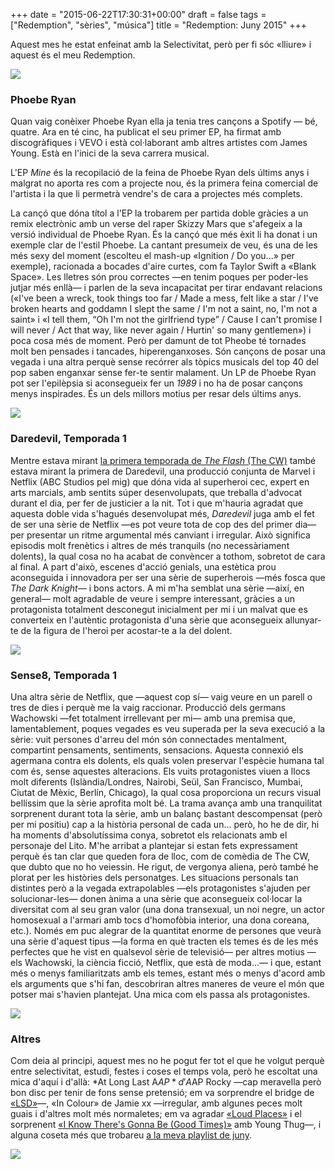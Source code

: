 +++
date = "2015-06-22T17:30:31+00:00"
draft = false
tags = ["Redemption", "sèries", "música"]
title = "Redemption: Juny 2015"
+++

Aquest mes he estat enfeinat amb la Selectivitat, per&ograve; per fi s&oacute;c &laquo;lliure&raquo; i aquest &eacute;s el meu Redemption.

<!-- more -->

<img class="pImageFull" src="https://40.media.tumblr.com/a8da0573cdc0950cb0fb2a948ae43b2a/tumblr_nqcwkmuaxF1u00ofno1_540.jpg">

### Phoebe Ryan

Quan vaig con&egrave;ixer Phoebe Ryan ella ja tenia tres can&ccedil;ons a Spotify &mdash; b&eacute;, quatre. Ara en t&eacute; cinc, ha publicat el seu primer EP, ha firmat amb discogr&agrave;fiques i VEVO i est&agrave; col&middot;laborant amb altres artistes com James Young. Est&agrave; en l'inici de la seva carrera musical. 

L'EP *Mine* &eacute;s la recopilaci&oacute; de la feina de Phoebe Ryan dels &uacute;ltims anys i malgrat no aporta res com a projecte nou, &eacute;s la primera feina comercial de l'artista i la que li permetr&agrave; vendre's de cara a projectes m&eacute;s complets. 

La can&ccedil;&oacute; que d&oacute;na t&iacute;tol a l'EP la trobarem per partida doble gr&agrave;cies a un remix electr&ograve;nic amb un verse del raper Skizzy Mars que s'afegeix a la versi&oacute; individual de Phoebe Ryan. &Eacute;s la can&ccedil;&oacute; que m&eacute;s &egrave;xit li ha donat i un exemple clar de l'estil Phoebe. La cantant presumeix de veu, &eacute;s una de les m&eacute;s sexy del moment (escolteu el mash-up &laquo;Ignition / Do you...&raquo; per exemple), racionada a bocades d'aire curtes, com fa Taylor Swift a &laquo;Blank Space&raquo;. Les lletres s&oacute;n prou correctes &mdash;en tenim poques per poder-les jutjar m&eacute;s enll&agrave;&mdash; i parlen de la seva incapacitat per tirar endavant relacions (&laquo;I've been a wreck, took things too far / Made a mess, felt like a star / I've broken hearts and goddamn I slept the same / I'm not a saint, no, I'm not a saint&raquo; i &laquo;I tell them, &ldquo;Oh I'm not the girlfriend type&rdquo; / Cause I can't promise I will never / Act that way, like never again / Hurtin' so many gentlemen&raquo;) i poca cosa m&eacute;s de moment. Per&ograve; per damunt de tot Pheobe t&eacute; tornades molt ben pensades i tancades, hiperenganxoses. S&oacute;n can&ccedil;ons de posar una vegada i una altra perqu&egrave; sense rec&oacute;rrer als t&ograve;pics musicals del top 40 del pop saben enganxar sense fer-te sentir malament. Un LP de Phoebe Ryan pot ser l'epil&egrave;psia si aconsegueix fer un *1989* i no ha de posar can&ccedil;ons menys inspirades. &Eacute;s un dels millors motius per resar dels &uacute;ltims anys. 

<span class="fa fa-heart"> </span> <span class="fa fa-heart"> </span> <span class="fa fa-heart"> </span> <span class="fa fa-heart"> </span>

<img class="pImageFull" src="https://40.media.tumblr.com/3bfa3668feaa5df635d44ad7181ce41b/tumblr_nqcwdtjXRO1u00ofno1_1280.jpg">

### Daredevil, Temporada 1

Mentre estava mirant [la primera temporada de *The Flash* (The CW)](http://enricllonch.com/post/120035419359/redemption-maig-del-2015) tamb&eacute; estava mirant la primera de Daredevil, una producci&oacute; conjunta de Marvel i Netflix (ABC Studios pel mig) que d&oacute;na vida al superheroi cec, expert en arts marcials, amb sentits s&uacute;per desenvolupats, que treballa d'advocat durant el dia, per fer de justicier a la nit. Tot i que m'hauria agradat que aquesta doble vida s'hagu&eacute;s desenvolupat m&eacute;s, *Daredevil* juga amb el fet de ser una s&egrave;rie de Netflix &mdash;es pot veure tota de cop des del primer dia&mdash; per presentar un ritme argumental m&eacute;s canviant i irregular. Aix&ograve; significa episodis molt fren&egrave;tics i altres de m&eacute;s tranquils (no necess&agrave;riament dolents), la qual cosa no ha acabat de conv&egrave;ncer a tothom, sobretot de cara al final. A part d'aix&ograve;, escenes d'acci&oacute; genials, una est&egrave;tica prou aconseguida i innovadora per ser una s&egrave;rie de superherois &mdash;m&eacute;s fosca que *The Dark Knight*&mdash; i bons actors. A mi m'ha semblat una s&egrave;rie &mdash;aix&iacute;, en general&mdash; molt agradable de veure i sempre interessant, gr&agrave;cies a un protagonista totalment desconegut inicialment per mi i un malvat que es converteix en l'aut&egrave;ntic protagonista d'una s&egrave;rie que aconsegueix allunyar-te de la figura de l'heroi per acostar-te a la del dolent.

<img class="pImageFull" src="https://41.media.tumblr.com/740e5accb7a15e2cffb8fb91dfb6b7de/tumblr_nqcw3bq2ta1s4fsg1o1_1280.jpg">

### Sense8, Temporada 1

Una altra s&egrave;rie de Netflix, que &mdash;aquest cop s&iacute;&mdash; vaig veure en un parell o tres de dies i perqu&egrave; me la vaig raccionar. Producci&oacute; dels germans Wachowski &mdash;fet totalment irrellevant per mi&mdash; amb una premisa que, lamentablement, poques vegades es veu superada per la seva execuci&oacute; a la s&egrave;rie: vuit persones d'arreu del m&oacute;n s&oacute;n connectades mentalment, compartint pensaments, sentiments, sensacions. Aquesta connexi&oacute; els agermana contra els dolents, els quals volen preservar l'esp&egrave;cie humana tal com &eacute;s, sense aquestes alteracions. Els vuits protagonistes viuen a llocs molt diferents (Isl&agrave;ndia/Londres, Nairobi, Se&uuml;l, San Francisco, Mumbai, Ciutat de M&egrave;xic, Berl&iacute;n, Chicago), la qual cosa proporciona un recurs visual bell&iacute;ssim que la s&egrave;rie aprofita molt b&eacute;. La trama avan&ccedil;a amb una tranquilitat sorprenent durant tota la s&egrave;rie, amb un balan&ccedil; bastant descompensat (per&ograve; per mi positiu) cap a la hist&ograve;ria personal de cada un... per&ograve;, ho he de dir, hi ha moments d'absolut&iacute;ssima conya, sobretot els relacionats amb el personaje del Lito. M'he arribat a plantejar si estan fets expressament perqu&egrave; &eacute;s tan clar que queden fora de lloc, com de com&egrave;dia de The CW, que dubto que no ho veiessin. He rigut, de vergonya aliena, per&ograve; tamb&eacute; he plorat per les hist&ograve;ries dels personatges. Les situacions personals tan distintes per&ograve; a la vegada extrapolables &mdash;els protagonistes s'ajuden per solucionar-les&mdash; donen &agrave;nima a una s&egrave;rie que aconsegueix col&middot;locar la diversitat com al seu gran valor (una dona transexual, un noi negre, un actor homosexual a l'armari amb tocs d'homof&ograve;bia interior, una dona coreana, etc.). Nom&eacute;s em puc alegrar de la quantitat enorme de persones que veur&agrave; una s&egrave;rie d'aquest tipus &mdash;la forma en qu&egrave; tracten els temes &eacute;s de les m&eacute;s perfectes que he vist en qualsevol s&egrave;rie de televisi&oacute;&mdash; per altres motius &mdash;els Wachowski, la ci&egrave;ncia ficci&oacute;, Netflix, que est&agrave; de moda...&mdash; i que, estant m&eacute;s o menys familiaritzats amb els temes, estant m&eacute;s o menys d'acord amb els arguments que s'hi fan, descobriran altres maneres de veure el m&oacute;n que potser mai s'havien plantejat. Una mica com els passa als protagonistes.

<a href="http://lvrtr.tumblr.com/post/120045541943/at-long-last-a-ap-alla-cover-made-by-me"><img class="pImageFull" src="https://41.media.tumblr.com/82156f34f2356f5cec3226844bc75a30/tumblr_nqcwdtjXRO1u00ofno2_1280.jpg"></a>

### Altres

Com deia al principi, aquest mes no he pogut fer tot el que he volgut perqu&egrave; entre selectivitat, estudi, festes i coses el temps vola, per&ograve; he escoltat una mica d'aqu&iacute; i d'all&agrave;: *At Long Last A$AP* d'A$AP Rocky &mdash;cap meravella per&ograve; bon disc per tenir de fons sense pretensi&oacute;; em va sorprendre el bridge de [&laquo;LSD&raquo;](https://www.youtube.com/watch?v=yEG2VTHS9yg)&mdash;, &laquo;In Colour&raquo; de Jamie xx &mdash;irregular, amb algunes peces molt guais i d'altres molt m&eacute;s normaletes; em va agradar [&laquo;Loud Places&raquo;](https://www.youtube.com/watch?v=TP9luRtEqjc) i el sorprenent [&laquo;I Know There's Gonna Be (Good Times)&raquo;](https://www.youtube.com/watch?v=IkUKFdacHvo) amb Young Thug&mdash;, i alguna coseta m&eacute;s que trobareu [a la meva playlist de juny](https://open.spotify.com/user/enricllonch/playlist/6Pq1qh9LqbR518Ab4w5DHw).

<img id="splashFade" src="http://i.imgur.com/kCFBJdm.jpg">